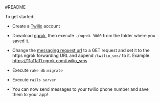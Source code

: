 #README

To get started:

* Create a [Twilio](http://twilio.com/) account

* Download [ngrok](https://ngrok.com), then execute <code>./ngrok 3000</code> from the folder where you saved it.

* Change the [messaging request url](https://www.twilio.com/user/account/phone-numbers/incoming) to a GET request and set it to the https ngrok forwarding URL and append <code>/twilio_sms/</code> to it.
Example: https://11a11a11.ngrok.com/twilio_sms

* Execute <code>rake db:migrate</code>

* Execute <code>rails server</code>

* You can now send messages to your twilio phone number and save them to your app!
